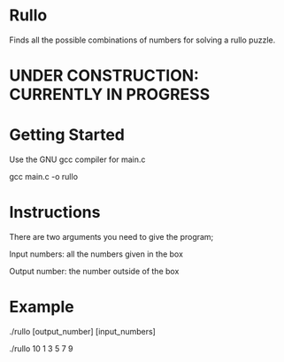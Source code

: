 # Rullo
Finds all the possible combinations of numbers for solving a rullo puzzle.

# UNDER CONSTRUCTION: CURRENTLY IN PROGRESS

# Getting Started
Use the GNU gcc compiler for main.c

gcc main.c -o rullo

# Instructions
There are two arguments you need to give the program;

Input numbers: all the numbers given in the box 

Output number: the number outside of the box

# Example
./rullo [output_number] [input_numbers]

./rullo 10 1 3 5 7 9
